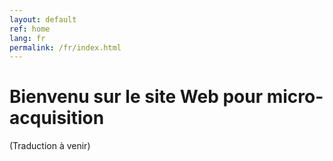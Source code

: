 ```yaml
---
layout: default
ref: home
lang: fr
permalink: /fr/index.html
---
```


# Bienvenu sur le site Web pour micro-acquisition

(Traduction à venir)
